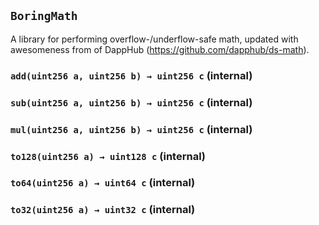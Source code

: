 ## `BoringMath`

A library for performing overflow-/underflow-safe math,
updated with awesomeness from of DappHub (https://github.com/dapphub/ds-math).




### `add(uint256 a, uint256 b) → uint256 c` (internal)





### `sub(uint256 a, uint256 b) → uint256 c` (internal)





### `mul(uint256 a, uint256 b) → uint256 c` (internal)





### `to128(uint256 a) → uint128 c` (internal)





### `to64(uint256 a) → uint64 c` (internal)





### `to32(uint256 a) → uint32 c` (internal)








